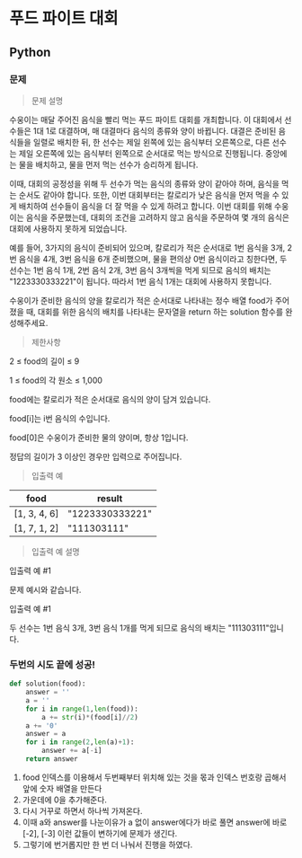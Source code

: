 # 푸드 파이트 대회
## Python
### 문제

> 문제 설명

수웅이는 매달 주어진 음식을 빨리 먹는 푸드 파이트 대회를 개최합니다. 이 대회에서 선수들은 1대 1로 대결하며, 매 대결마다 음식의 종류와 양이 바뀝니다. 대결은 준비된 음식들을 일렬로 배치한 뒤, 한 선수는 제일 왼쪽에 있는 음식부터 오른쪽으로, 다른 선수는 제일 오른쪽에 있는 음식부터 왼쪽으로 순서대로 먹는 방식으로 진행됩니다. 중앙에는 물을 배치하고, 물을 먼저 먹는 선수가 승리하게 됩니다.

이때, 대회의 공정성을 위해 두 선수가 먹는 음식의 종류와 양이 같아야 하며, 음식을 먹는 순서도 같아야 합니다. 또한, 이번 대회부터는 칼로리가 낮은 음식을 먼저 먹을 수 있게 배치하여 선수들이 음식을 더 잘 먹을 수 있게 하려고 합니다. 이번 대회를 위해 수웅이는 음식을 주문했는데, 대회의 조건을 고려하지 않고 음식을 주문하여 몇 개의 음식은 대회에 사용하지 못하게 되었습니다.

예를 들어, 3가지의 음식이 준비되어 있으며, 칼로리가 적은 순서대로 1번 음식을 3개, 2번 음식을 4개, 3번 음식을 6개 준비했으며, 물을 편의상 0번 음식이라고 칭한다면, 두 선수는 1번 음식 1개, 2번 음식 2개, 3번 음식 3개씩을 먹게 되므로 음식의 배치는 "1223330333221"이 됩니다. 따라서 1번 음식 1개는 대회에 사용하지 못합니다.

수웅이가 준비한 음식의 양을 칼로리가 적은 순서대로 나타내는 정수 배열 food가 주어졌을 때, 대회를 위한 음식의 배치를 나타내는 문자열을 return 하는 solution 함수를 완성해주세요.

>제한사항

2 ≤ food의 길이 ≤ 9

1 ≤ food의 각 원소 ≤ 1,000

food에는 칼로리가 적은 순서대로 음식의 양이 담겨 있습니다.

food[i]는 i번 음식의 수입니다.

food[0]은 수웅이가 준비한 물의 양이며, 항상 1입니다.

정답의 길이가 3 이상인 경우만 입력으로 주어집니다.

> 입출력 예

|food	|result
|-----|----
|[1, 3, 4, 6]|	"1223330333221"
|[1, 7, 1, 2]|	"111303111"

>입출력 예 설명

입출력 예 #1

문제 예시와 같습니다.

입출력 예 #1

두 선수는 1번 음식 3개, 3번 음식 1개를 먹게 되므로 음식의 배치는 "111303111"입니다.

### 두번의 시도 끝에 성공!
```python
def solution(food):
    answer = ''
    a = ''
    for i in range(1,len(food)):
        a += str(i)*(food[i]//2)
    a += '0'
    answer = a
    for i in range(2,len(a)+1):
        answer += a[-i]
    return answer
```
1. food 인덱스를 이용해서 두번째부터 위치해 있는 것을 몫과 인덱스 번호랑 곱해서 앞에 숫자 배열을 만든다
2. 가운데에 0을 추가해준다.
3. 다시 거꾸로 하면서 하나씩 가져온다.
4. 이때 a와 answer를 나눈이유가 a 없이 answer에다가 바로 풀면 answer에 바로 [-2], [-3] 이런 값들이 변하기에 문제가 생긴다.
5. 그렇기에 번거롭지만 한 번 더 나눠서 진행을 하였다.
